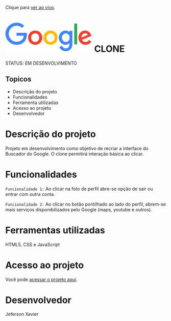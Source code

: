 Clique para [ver ao vivo](https://projeto-google-clone.netlify.app/).

# ![Clone do Google Bucador](img/logo-google.png) CLONE
STATUS: EM DESENVOLVIMENTO

## Topicos
- Descrição do projeto
- Funcionalidades
- Ferramenta utilizadas
- Acesso ao projeto
- Desenvolvedor

# Descrição do projeto
Projeto em desenvolvimento como objetivo de recriar a interface do Buscador do Google. O clone permitirá interação básica ao clicar.

# Funcionalidades
`Funcionalidade 1:` Ao clicar na foto de perfil abre-se opção de sair ou entrar com outra conta.

`Funcionalidade 2:` Ao clicar no botão pontilhado ao lado do perfil, abrem-se mais serviços disponibilizados pelo Google (maps, youtube e outros).

# Ferramentas utilizadas
HTML5, CSS e JavaScript

# Acesso ao projeto
Você pode [acessar o projeto aqui](https://projeto-google-clone.netlify.app/).

# Desenvolvedor

Jeferson Xavier 

